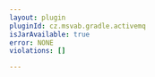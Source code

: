 ```yaml
---
layout: plugin
pluginId: cz.msvab.gradle.activemq
isJarAvailable: true
error: NONE
violations: []

---
```

